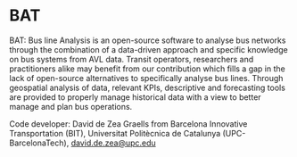 # BAT
BAT: Bus line Analysis is an open-source software to analyse bus networks through the combination of a data-driven approach and specific knowledge on bus systems from AVL data. Transit operators, researchers and practitioners alike may benefit from our contribution which fills a gap in the lack of open-source alternatives to specifically analyse bus lines. Through geospatial analysis of data, relevant KPIs, descriptive and forecasting tools are provided to properly manage historical data with a view to better manage and plan bus operations.

Code developer: David de Zea Graells from Barcelona Innovative Transportation (BIT), Universitat Politècnica de Catalunya (UPC-BarcelonaTech), david.de.zea@upc.edu
